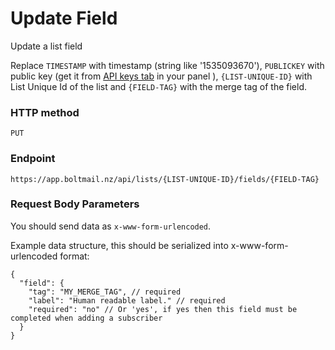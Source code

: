 # Update Field

Update a list field

Replace `TIMESTAMP` with timestamp (string  like '1535093670'), `PUBLICKEY` with public key (get it from [API keys tab](https://app.boltmail.nz/customer/api-keys/index) in your panel ), `{LIST-UNIQUE-ID}` with List Unique Id of the list and `{FIELD-TAG}` with the merge tag of the field.

### HTTP method
```
PUT
```
### Endpoint
```
https://app.boltmail.nz/api/lists/{LIST-UNIQUE-ID}/fields/{FIELD-TAG}
```
### Request Body Parameters

You should send data as ``x-www-form-urlencoded``. 

Example data structure, this should be serialized into x-www-form-urlencoded format: 

```
{
  "field": {
    "tag": "MY_MERGE_TAG", // required
    "label": "Human readable label." // required
    "required": "no" // Or 'yes', if yes then this field must be completed when adding a subscriber
  }
}
```

